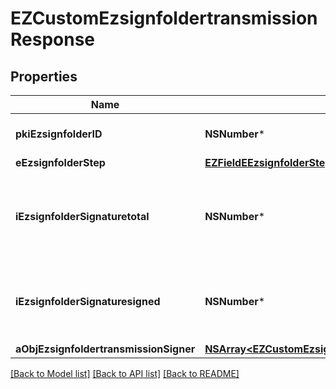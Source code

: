 # EZCustomEzsignfoldertransmissionResponse

## Properties
Name | Type | Description | Notes
------------ | ------------- | ------------- | -------------
**pkiEzsignfolderID** | **NSNumber*** | The unique ID of the Ezsignfolder | 
**eEzsignfolderStep** | [**EZFieldEEzsignfolderStep***](EZFieldEEzsignfolderStep.md) |  | 
**iEzsignfolderSignaturetotal** | **NSNumber*** | The number of total signatures that were requested in the Ezsignfolder | 
**iEzsignfolderSignaturesigned** | **NSNumber*** | The number of signatures that were signed in the Ezsignfolder. | 
**aObjEzsignfoldertransmissionSigner** | [**NSArray&lt;EZCustomEzsignfoldertransmissionSignerResponse&gt;***](EZCustomEzsignfoldertransmissionSignerResponse.md) |  | 

[[Back to Model list]](../README.md#documentation-for-models) [[Back to API list]](../README.md#documentation-for-api-endpoints) [[Back to README]](../README.md)


